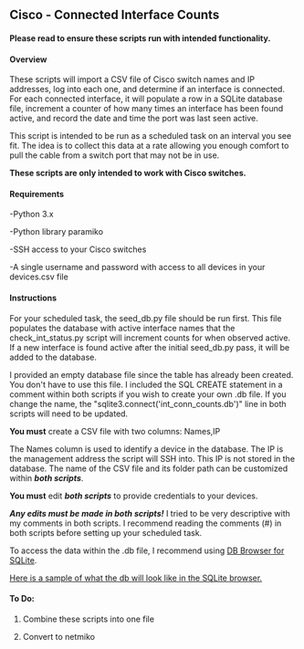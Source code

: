 ## Cisco - Connected Interface Counts

#### Please read to ensure these scripts run with intended functionality.

#### Overview

These scripts will import a CSV file of Cisco switch names and IP addresses, log into each one, and determine if an interface is connected. For each connected interface, it will populate a row in a SQLite database file, increment a counter of how many times an interface has been found active, and record the date and time the port was last seen active.

This script is intended to be run as a scheduled task on an interval you see fit. The idea is to collect this data at a rate allowing you enough comfort to pull the cable from a switch port that may not be in use.

**These scripts are only intended to work with Cisco switches.**

#### Requirements

-Python 3.x

-Python library paramiko

-SSH access to your Cisco switches

-A single username and password with access to all devices in your devices.csv file

#### Instructions

For your scheduled task, the seed_db.py file should be run first. This file populates the database with active interface names that the check_int_status.py script will increment counts for when observed active. If a new interface is found active after the initial seed_db.py pass, it will be added to the database.

I provided an empty database file since the table has already been created. You don't have to use this file. I included the SQL CREATE statement in a comment within both scripts if you wish to create your own .db file. If you change the name, the "sqlite3.connect('int_conn_counts.db')" line in both scripts will need to be updated.

**You must** create a CSV file with two columns: Names,IP 

The Names column is used to identify a device in the database. The IP is the management address the script will SSH into. This IP is not stored in the database. The name of the CSV file and its folder path can be customized within *__both scripts__*.
 
**You must** edit *__both scripts__* to provide credentials to your devices.

*__Any edits must be made in both scripts!__* I tried to be very descriptive with my comments in both scripts. I recommend reading the comments (#) in both scripts before setting up your scheduled task.

To access the data within the .db file, I recommend using <a href="https://sqlitebrowser.org/">DB Browser for SQLite</a>.

<a href="https://i.imgur.com/2lmK45Y.png">Here is a sample of what the db will look like in the SQLite browser.</a>

#### To Do:

1) Combine these scripts into one file

2) Convert to netmiko
